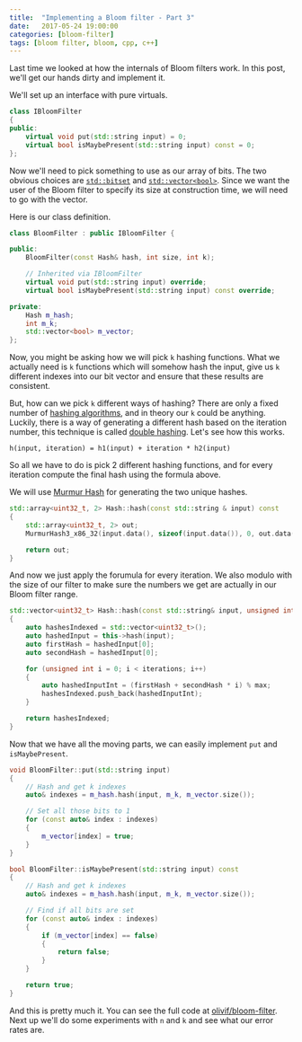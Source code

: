 ```yaml
---
title:  "Implementing a Bloom filter - Part 3"
date:   2017-05-24 19:00:00
categories: [bloom-filter]
tags: [bloom filter, bloom, cpp, c++]
---
```


Last time we looked at how the internals of Bloom filters work. In this post, we'll get our hands dirty and implement it. 

We'll set up an interface with pure virtuals. 

```c++
class IBloomFilter 
{
public:
    virtual void put(std::string input) = 0;
    virtual bool isMaybePresent(std::string input) const = 0;
};
```

Now we'll need to pick something to use as our array of bits. The two obvious choices are [`std::bitset`](http://www.cplusplus.com/reference/bitset/bitset/) and [`std::vector<bool>`](http://www.cplusplus.com/reference/vector/vector-bool/). Since we want the user of the Bloom filter to specify its size at construction time, we will need to go with the vector. 

Here is our class definition. 

```c++
class BloomFilter : public IBloomFilter {

public:
    BloomFilter(const Hash& hash, int size, int k);

    // Inherited via IBloomFilter
    virtual void put(std::string input) override;
    virtual bool isMaybePresent(std::string input) const override;

private:
    Hash m_hash;
    int m_k;
    std::vector<bool> m_vector;
};
```

Now, you might be asking how we will pick `k` hashing functions. What we actually need is `k` functions which will somehow hash the input, give us `k` different indexes into our bit vector and ensure that these results are consistent. 

But, how can we pick `k` different ways of hashing? There are only a fixed number of [hashing algorithms](https://en.wikipedia.org/wiki/List_of_hash_functions), and in theory our `k` could be anything. Luckily, there is a way of generating a different hash based on the iteration number, this technique is called [double hashing](https://en.wikipedia.org/wiki/Double_hashing). Let's see how this works. 

 ```
 h(input, iteration) = h1(input) + iteration * h2(input)
 ```

So all we have to do is pick 2 different hashing functions, and for every iteration compute the final hash using the formula above. 

We will use [Murmur Hash](https://github.com/aappleby/smhasher) for generating the two unique hashes.

```c++
std::array<uint32_t, 2> Hash::hash(const std::string & input) const
{
    std::array<uint32_t, 2> out;
    MurmurHash3_x86_32(input.data(), sizeof(input.data()), 0, out.data());

    return out;
}
```

And now we just apply the forumula for every iteration. We also modulo with the size of our filter to make sure the numbers we get are actually in our Bloom filter range.


```c++
std::vector<uint32_t> Hash::hash(const std::string& input, unsigned int iterations, unsigned int max) const
{
    auto hashesIndexed = std::vector<uint32_t>();
    auto hashedInput = this->hash(input);
    auto firstHash = hashedInput[0];
    auto secondHash = hashedInput[0];

    for (unsigned int i = 0; i < iterations; i++)
    {
        auto hashedInputInt = (firstHash + secondHash * i) % max;
        hashesIndexed.push_back(hashedInputInt);
    }

    return hashesIndexed;
}
```

Now that we have all the moving parts, we can easily implement `put` and `isMaybePresent`.

```c++
void BloomFilter::put(std::string input)
{
    // Hash and get k indexes
    auto& indexes = m_hash.hash(input, m_k, m_vector.size());

    // Set all those bits to 1
    for (const auto& index : indexes)
    {
        m_vector[index] = true;
    }
}

bool BloomFilter::isMaybePresent(std::string input) const
{
    // Hash and get k indexes
    auto& indexes = m_hash.hash(input, m_k, m_vector.size());

	// Find if all bits are set
    for (const auto& index : indexes)
    {
        if (m_vector[index] == false)
        {
            return false;
        }
    }

	return true;
}
```

And this is pretty much it. You can see the full code at [olivif/bloom-filter](https://github.com/olivif/bloom-filter/tree/master/BloomFilter/src). Next up we'll do some experiments with `n` and `k` and see what our error rates are.